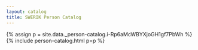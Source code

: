 ```yaml
---
layout: catalog
title: SWERIK Person Catalog
---
```

{% assign p = site.data._person-catalog.i-Rp6aMcWBYXjoGH1gf7PbWh %}
{% include person-catalog.html p=p %}

